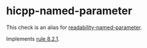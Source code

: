 hicpp-named-parameter
=====================

This check is an alias for
[readability-named-parameter](https://clang.llvm.org/extra/clang-tidy/checks/readability-named-parameter.html).

Implements [rule
8.2.1](http://www.codingstandard.com/rule/8-2-1-make-parameter-names-absent-or-identical-in-all-declarations/).
